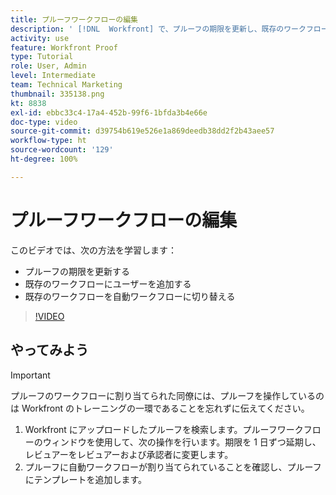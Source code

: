 ```yaml
---
title: プルーフワークフローの編集
description: ' [!DNL  Workfront] で、プルーフの期限を更新し、既存のワークフローにユーザーを追加し、既存のワークフローを自動ワークフローに切り替える方法について説明します。'
activity: use
feature: Workfront Proof
type: Tutorial
role: User, Admin
level: Intermediate
team: Technical Marketing
thumbnail: 335138.png
kt: 8838
exl-id: ebbc33c4-17a4-452b-99f6-1bfda3b4e66e
doc-type: video
source-git-commit: d39754b619e526e1a869deedb38dd2f2b43aee57
workflow-type: ht
source-wordcount: '129'
ht-degree: 100%

---
```


# プルーフワークフローの編集

このビデオでは、次の方法を学習します：

* プルーフの期限を更新する
* 既存のワークフローにユーザーを追加する
* 既存のワークフローを自動ワークフローに切り替える

>[!VIDEO](https://video.tv.adobe.com/v/335138/?quality=12)

## やってみよう

>[!IMPORTANT]
>
>プルーフのワークフローに割り当てられた同僚には、プルーフを操作しているのは Workfront のトレーニングの一環であることを忘れずに伝えてください。

1. Workfront にアップロードしたプルーフを検索します。プルーフワークフローのウィンドウを使用して、次の操作を行います。期限を 1 日ずつ延期し、レビュアーをレビュアーおよび承認者に変更します。
1. プルーフに自動ワークフローが割り当てられていることを確認し、プルーフにテンプレートを追加します。



<!--
## Learn more
* Add stages and users to an automated workflow on a proof
* Convert a basic workflow to an automated workflow on a proof
* Create or edit an automated workflow for an existing proof
* Edit proof stages and reviewers
-->
